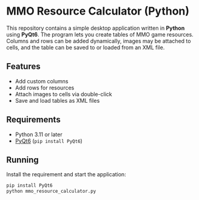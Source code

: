# MMO Resource Calculator (Python)

This repository contains a simple desktop application written in **Python** using
**PyQt6**. The program lets you create tables of MMO game resources. Columns and
rows can be added dynamically, images may be attached to cells, and the table
can be saved to or loaded from an XML file.

## Features

- Add custom columns
- Add rows for resources
- Attach images to cells via double-click
- Save and load tables as XML files

## Requirements

- Python 3.11 or later
- [PyQt6](https://pypi.org/project/PyQt6/) (`pip install PyQt6`)

## Running

Install the requirement and start the application:

```bash
pip install PyQt6
python mmo_resource_calculator.py
```
